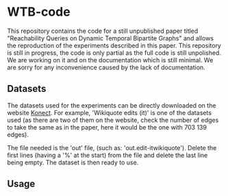 # WTB-code
This repository contains the code for a still unpublished paper titled "Reachability Queries on Dynamic Temporal Bipartite Graphs" and allows the reproduction of the experiments described in this paper.
This repository is still in progress, the code is only partial as the full code is still unpolished. We are working on it and on the documentation which is still minimal. We are sorry for any inconvenience caused by the lack of documentation.

## Datasets
The datasets used for the experiments can be directly downloaded on the website [Konect](http://konect.cc/networks/). For example, 'Wikiquote edits (it)' is one of the datasets used (as there are two of them on the website, check the number of edges to take the same as in the paper, here it would be the one with 703 139 edges).

The file needed is the 'out' file, (such as: 'out.edit-itwikiquote'). Delete the first lines (having a '%' at the start) from the file and delete the last line being empty. The dataset is then ready to use.

## Usage
